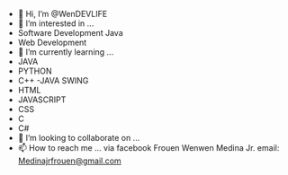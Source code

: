 - 👋 Hi, I’m @WenDEVLIFE
- 👀 I’m interested in ...
- Software Development Java
- Web Development
- 🌱 I’m currently learning ...
- JAVA
- PYTHON
- C++
-JAVA SWING
- HTML
- JAVASCRIPT
- CSS
- C
- C#
- 💞️ I’m looking to collaborate on ...
- 📫 How to reach me ...
via facebook 
Frouen Wenwen Medina Jr.
email: Medinajrfrouen@gmail.com

<!---
WenDEVLIFE/WenDEVLIFE is a ✨ special ✨ repository because its `README.md` (this file) appears on your GitHub profile.
You can click the Preview link to take a look at your changes.
--->
